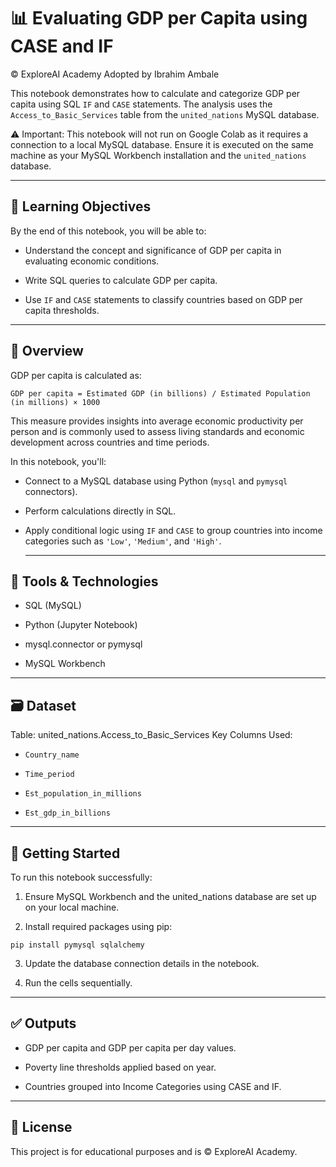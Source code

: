 # 📊 Evaluating GDP per Capita using CASE and IF
© ExploreAI Academy 
Adopted by Ibrahim Ambale

This notebook demonstrates how to calculate and categorize GDP per capita using SQL `IF` and `CASE` statements. The analysis uses the `Access_to_Basic_Services` table from the `united_nations` MySQL database.

⚠️ Important:
This notebook will not run on Google Colab as it requires a connection to a local MySQL database. Ensure it is executed on the same machine as your MySQL Workbench installation and the `united_nations` database.

---
## 🎯 Learning Objectives
By the end of this notebook, you will be able to:

  - Understand the concept and significance of GDP per capita in evaluating economic conditions.
  
  - Write SQL queries to calculate GDP per capita.
  
  - Use `IF` and `CASE` statements to classify countries based on GDP per capita thresholds.

---
## 📘 Overview
GDP per capita is calculated as:
```
GDP per capita = Estimated GDP (in billions) / Estimated Population (in millions) × 1000
```
This measure provides insights into average economic productivity per person and is commonly used to assess living standards and economic development across countries and time periods.

In this notebook, you'll:

  - Connect to a MySQL database using Python (`mysql` and `pymysql` connectors).
  
  - Perform calculations directly in SQL.
  
  - Apply conditional logic using `IF` and `CASE` to group countries into income categories such as `'Low'`, `'Medium'`, and `'High'`.

    ---
## 🧮 Tools & Technologies
- SQL (MySQL)

- Python (Jupyter Notebook)

- mysql.connector or pymysql

- MySQL Workbench

---
## 🗃️ Dataset
Table: united_nations.Access_to_Basic_Services
Key Columns Used:

  - `Country_name`
  
  - `Time_period`
  
  - `Est_population_in_millions`
  
  - `Est_gdp_in_billions`

---
## 🏁 Getting Started
To run this notebook successfully:

1. Ensure MySQL Workbench and the united_nations database are set up on your local machine.

2. Install required packages using pip:
```
pip install pymysql sqlalchemy
```
3. Update the database connection details in the notebook.

4. Run the cells sequentially.

---
## ✅ Outputs
- GDP per capita and GDP per capita per day values.

- Poverty line thresholds applied based on year.

- Countries grouped into Income Categories using CASE and IF.

---
## 📌 License
This project is for educational purposes and is © ExploreAI Academy.



